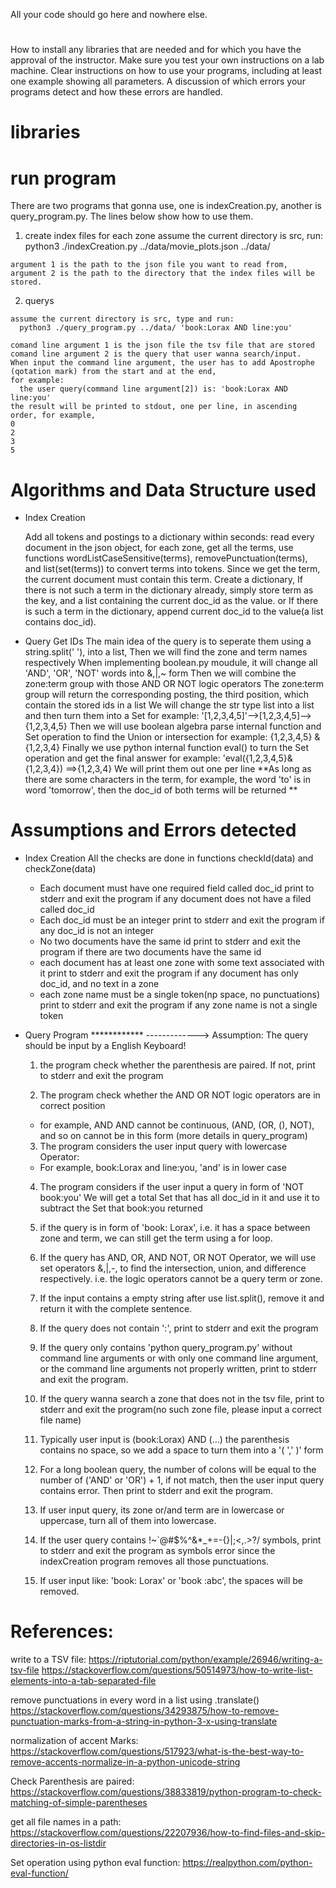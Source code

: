 All your code should go here and nowhere else.


# 

How to install any libraries that are needed and for which you have the approval of the instructor. Make sure you test your own instructions on a lab machine.
Clear instructions on how to use your programs, including at least one example showing all parameters.
A discussion of which errors your programs detect and how these errors are handled.

# libraries
  

# run program
There are two programs that gonna use, one is indexCreation.py, another is query_program.py. The lines below show how to use them.

  1. create index files for each zone
    assume the current directory is src, run:
      python3 ./indexCreation.py ../data/movie_plots.json ../data/
    
    argument 1 is the path to the json file you want to read from,
    argument 2 is the path to the directory that the index files will be stored.

  2. querys
    
    assume the current directory is src, type and run:
      python3 ./query_program.py ../data/ 'book:Lorax AND line:you'

    comand line argument 1 is the json file the tsv file that are stored
    comand line argument 2 is the query that user wanna search/input.
    When input the command line argument, the user has to add Apostrophe (qotation mark) from the start and at the end,
    for example:
      the user query(command line argument[2]) is: 'book:Lorax AND line:you'
    the result will be printed to stdout, one per line, in ascending order, for example,
    0
    2
    3
    5

# Algorithms and Data Structure used
  - Index Creation

    Add all tokens and postings to a dictionary within seconds:
      read every document in the json object, for each zone, 
      get all the terms, use functions wordListCaseSensitive(terms), 
      removePunctuation(terms), and list(set(terms)) to convert terms into 
      tokens.
      Since we get the term, the current document must contain this term.
      Create a dictionary, 
      If there is not such a term in the dictionary already,
      simply store term as the key, and a list containing the current doc_id as the value.
      or If there is such a term in the dictionary,
      append current doc_id to the value(a list contains doc_id).

  - Query Get IDs
      The main idea of the query is to seperate them using a string.split(' '), into a list,
      Then we will find the zone and term names respectively
      When implementing boolean.py moudule, it will change all 'AND', 'OR', 'NOT' words into &,|,~ form
      Then we will combine the zone:term group with those AND OR NOT logic operators
      The zone:term group will return the corresponding posting, the third position, which contain the stored ids in a list
      We will change the str type list into a list and then turn them into a Set
        for example: '[1,2,3,4,5]'-->[1,2,3,4,5]-->{1,2,3,4,5}
      Then we will use boolean algebra parse internal function and Set operation to find the Union or intersection
        for example:  {1,2,3,4,5} &{1,2,3,4}
      Finally we use python internal function eval() to turn the Set operation and get the final answer
        for example: 'eval({1,2,3,4,5}&{1,2,3,4})
                  ==>{1,2,3,4}
        We will print them out one per line
    **As long as there are some characters in the term, for example, the word 'to' is in word 'tomorrow', then the doc_id of both terms will be returned **
# Assumptions and Errors detected
  
  - Index Creation
    All the checks are done in functions checkId(data) and checkZone(data)
    - Each document must have one required field called doc_id
      print to stderr and exit the program if any document does not have a filed called doc_id
    - Each doc_id must be an integer
      print to stderr and exit the program if any doc_id is not an integer
    - No two documents have the same id
      print to stderr and exit the program if there are two documents have the same id
    - each document has at least one zone with some text   associated with it
      print to stderr and exit the program if any document has only doc_id, and no text in a zone
    - each zone name must be a single token(np space, no punctuations)
      print to stderr and exit the program if any zone name is not a single token

  - Query Program
   ************ -------------> Assumption: The query should be input by a English Keyboard!
    1. the program check whether the parenthesis are paired. If not, print to stderr and exit the program

    2. The program check whether the AND OR NOT logic operators are in correct position
      - for example, AND AND cannot be continuous, (AND, (OR, (), NOT), and so on cannot be in this form (more details in query_program)

    3. The program considers the user input query with lowercase Operator:
      - For example, book:Lorax and line:you, 'and' is in lower case

    4. The program considers if the user input a query in form of 'NOT book:you'
      We will get a total Set that has all doc_id in it and use it to subtract the Set that book:you returned

    5. if the query is in form of 'book: Lorax', i.e. it has a space between zone and term, we can still get the term using a for loop.

    6. If the query has AND, OR, AND NOT, OR NOT Operator, we will use set operators &,|,-, to find the intersection, union, and difference respectively.
      i.e. the logic operators cannot be a query term or zone.

    7. If the input contains a empty string after use list.split(), remove it and return it with the complete sentence.

    8. If the query does not contain ':', print to stderr and exit the program

    9. If the query only contains 'python query_program.py' without command line arguments or with only one command line argument, or the command line arguments not properly written, print to stderr and exit the program.

    10. If the query wanna search a zone that does not in the tsv file, print to stderr and exit the program(no such zone file, please input a correct file name)

    11. Typically user input is (book:Lorax) AND (...) the parenthesis contains no space, so we add a space to turn them into a '( ',' )' form

    12. For a long boolean query, the number of colons will be equal to the number of ('AND' or 'OR') + 1, if not match, then the user input query contains error.
        Then print to stderr and exit the program.

    13. If user input query, its zone or/and term are in lowercase or uppercase, turn all of them into lowercase.

    14. If the user query contains !~`@#$%^&*_+=-{}|\;<,.>?/ symbols, print to stderr and exit the program as symbols error since the indexCreation program removes all those punctuations.
    
    15. If user input like: 'book:      Lorax' or 'book     :abc', the spaces will be removed.
# References: 
  write to a TSV file:
    https://riptutorial.com/python/example/26946/writing-a-tsv-file
    https://stackoverflow.com/questions/50514973/how-to-write-list-elements-into-a-tab-separated-file

  remove punctuations in every word in a list using .translate()
    https://stackoverflow.com/questions/34293875/how-to-remove-punctuation-marks-from-a-string-in-python-3-x-using-translate
  
  normalization of accent Marks:
  https://stackoverflow.com/questions/517923/what-is-the-best-way-to-remove-accents-normalize-in-a-python-unicode-string

  Check Parenthesis are paired:
  https://stackoverflow.com/questions/38833819/python-program-to-check-matching-of-simple-parentheses

  get all file names in a path:
  https://stackoverflow.com/questions/22207936/how-to-find-files-and-skip-directories-in-os-listdir

  Set operation using python eval function:
  https://realpython.com/python-eval-function/





